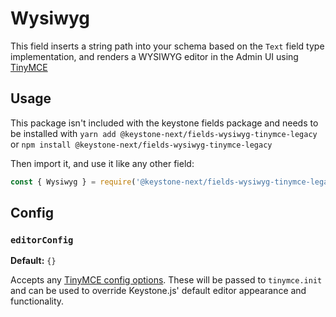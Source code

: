 <!--[meta]
section: api
subSection: field-types
title: Wysiwyg
[meta]-->

# Wysiwyg

This field inserts a string path into your schema based on the `Text` field type implementation, and renders a WYSIWYG editor in the Admin UI using [TinyMCE](https://www.tiny.cloud/)

## Usage

This package isn't included with the keystone fields package and needs to be installed with `yarn add @keystone-next/fields-wysiwyg-tinymce-legacy` or `npm install @keystone-next/fields-wysiwyg-tinymce-legacy`

Then import it, and use it like any other field:

```js
const { Wysiwyg } = require('@keystone-next/fields-wysiwyg-tinymce-legacy');
```

## Config

### `editorConfig`

**Default:** `{}`

Accepts any [TinyMCE config options](https://www.tiny.cloud/docs/configure/). These will be passed to `tinymce.init` and can be used to override Keystone.js' default editor appearance and functionality.

